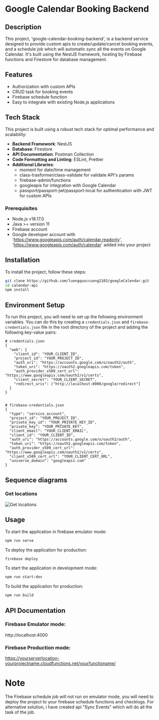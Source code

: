 # Google Calendar Booking Backend

## Description
This project, 'google-calendar-booking-backend', is a backend service designed to provide custom apis to create/update/cancel booking events, and a schedule job which will automatic sync all the events on Google Calendar. It's built using the NestJS framework, hosting by Firebase functions and Firestore for database management.

## Features
- Authorization with custom APIs
- CRUD task for booking events
- Firebase schedule function
- Easy to integrate with existing Node.js applications

## Tech Stack
This project is built using a robust tech stack for optimal performance and scalability:

- **Backend Framework**: NestJS
- **Database**: Firestore
- **API Documentation**: Postman Collection
- **Code Formatting and Linting**: ESLint, Prettier
- **Additional Libraries**:
  - moment for date/time management
  - class-trasformer/class-validate for validate API's params
  - firebase-admin/functions
  - googleapis for integration with Google Calendar
  - passport/passport-jwt/passport-local for authentication with JWT for custom APIs 
### Prerequisites
- Node.js v18.17.0
- Java >= version 11
- Firebase account
- Google developer account with 'https://www.googleapis.com/auth/calendar.readonly', 'https://www.googleapis.com/auth/calendar' added into your project
## Installation
To install the project, follow these steps:

```bash
git clone https://github.com/luongquoccuong2103/googleCalendar.git
cd calendar-api
npm install
```

## Environment Setup

To run this project, you will need to set up the following environment variables. You can do this by creating a `credentials.json` and `firebase-credentials.json` file in the root directory of the project and adding the following key-value pairs:
```plaintext
# credentials.json
{
  "web": {
    "client_id": "YOUR_CLIENT_ID",
    "project_id": "YOUR_PROJECT_ID",
    "auth_uri": "https://accounts.google.com/o/oauth2/auth",
    "token_uri": "https://oauth2.googleapis.com/token",
    "auth_provider_x509_cert_url": "https://www.googleapis.com/oauth2/v1/certs",
    "client_secret": "YOUR_CLIENT_SECRET",
    "redirect_uris": ["http://localhost:8000/google/redirect"]
  }
}


# firebase-credentials.json
{
  "type": "service_account",
  "project_id": "YOUR_PROJECT_ID",
  "private_key_id": "YOUR_PRIVATE_KEY_ID",
  "private_key": "YOUR_PRIVATE_KEY",
  "client_email": "YOUR_CLIENT_EMAIL",
  "client_id": "YOUR_CLIENT_ID",
  "auth_uri": "https://accounts.google.com/o/oauth2/auth",
  "token_uri": "https://oauth2.googleapis.com/token",
  "auth_provider_x509_cert_url": "https://www.googleapis.com/oauth2/v1/certs",
  "client_x509_cert_url": "YOUR_CLIENT_CERT_URL",
  "universe_domain": "googleapis.com"
}

```
## Sequence diagrams
### Get locations
![Get locations](.doc/syncjib.png)


## Usage
To start the application in firebase emulator mode:
```bash
npm run serve
```

To deploy the application for production:
```zsh
firebase deploy
```

To start the application in development mode:
```zsh
npm run start:dev
```

To build the application for production:
```zsh
npm run build
```

## API Documentation
### Firebase Emulator mode:
http://localhost:4000
### Firebase Production mode:
https://yourserverlocation-yourprojectname.cloudfunctions.net/yourfunctioname/


# Note
The Firebase schedule job will not run on emulator mode, you will need to deploy the project to your firebase schedule functions and checklogs. 
For alternative solution, i have created api "Sync Events" which will do all the task of the job. 

